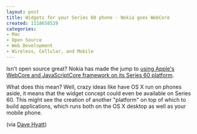 ```yaml
--- 
layout: post
title: Widgets for your Series 60 phone - Nokia goes WebCore
created: 1118658529
categories: 
- Mac
- Open Source
- Web Development
- Wireless, Cellular, and Mobile
---
```

<p>Isn't open source great? Nokia has made the jump to <a href="">using Apple's WebCore and JavaScriptCore framework on its Series 60 platform</a>.</p>

<p>What does this mean? Well, crazy ideas like have OS X run on phones aside, it means that the widget concept could even be available on Series 60. This might see the creation of another "platform" on top of which to build applications, which runs both on the OS X desktop as well as your mobile phone.</p>

<p>(via <a href="http://weblogs.mozillazine.org/hyatt/archives/2005_06.html#008321">Dave Hyatt</a>)</p>
